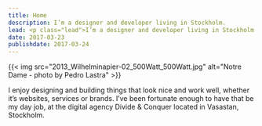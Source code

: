```yaml
---
title: Home
description: I’m a designer and developer living in Stockholm.
lead: <p class="lead">I’m a designer and developer living in Stockholm. In the daytime, I work on websites and services at the digital agency <a href="https://www.divideconquer.se/en/">Divide & Conquer</a>. In the evenings, I tinker with my own projects, like my <a href="#">free WordPress themes</a>.</p>
date: 2017-03-23
publishdate: 2017-03-24
---
```


{{< img src="2013_Wilhelminapier-02_500Watt_500Watt.jpg" alt="Notre Dame - photo by Pedro Lastra" >}}

I enjoy designing and building things that look nice and work well, whether it’s websites, services or brands. I’ve been fortunate enough to have that be my day job, at the digital agency Divide & Conquer located in Vasastan, Stockholm. 
